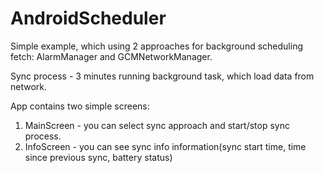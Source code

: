 # AndroidScheduler

Simple example, which using 2 approaches for background scheduling fetch: AlarmManager and GCMNetworkManager.

Sync process - 3 minutes running background task, which load data from network.

App contains two simple screens:  
1) MainScreen - you can select sync approach and start/stop sync process.  
2) InfoScreen - you can see sync info information(sync start time, time since previous sync, battery status)

